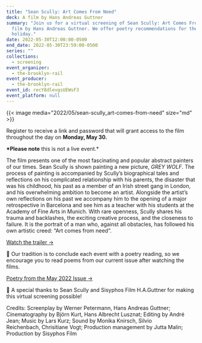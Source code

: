 ```yaml
---
title: "Sean Scully: Art Comes From Need"
deck: A film by Hans Andreas Guttner
summary: "Join us for a virtual screening of Sean Scully: Art Comes From Need, a
  film by Hans Andreas Guttner. We offer poetry recommendations for the
  holiday."
date: 2022-05-30T12:00:00-0500
end_date: 2022-05-30T23:59:00-0500
series: ""
collections:
  - screening
event_organizer:
  - the-brooklyn-rail
event_producer:
  - the-brooklyn-rail
event_id: recY8dlevgsUEWsF3
event_platform: null
---
```

{{< image media="2022/05/sean-scully_art-comes-from-need" size="md" >}}

Register to receive a link and password that will grant access to the film throughout the day on **Monday, May 30.**

**\*Please note** this is not a live event.*

The film presents one of the most fascinating and popular abstract painters of our times. Sean Scully is shown painting a new picture, *GREY WOLF*. The process of painting is accompanied by Scully’s biographical tales and reflections on his complicated relationship with his parents, the disaster that was his childhood, his past as a member of an Irish street gang in London, and his overwhelming ambition to become an artist. Alongside the artist’s own reflections on his past we accompany him to the opening of a major retrospective in Barcelona and see him as a teacher with his students at the Academy of Fine Arts in Munich. With rare openness, Scully shares his trauma and backlashes, the exciting creative process, and the closeness to failure. It is the portrait of a man who, against all obstacles, has followed his own artistic creed: “Art comes from need”.

[Watch the trailer →](https://www.youtube.com/watch?v=DU370JPtQbI)

📖 Our tradition is to conclude each event with a poetry reading, so we encourage you to read poems from our current issue after watching the films.

[Poetry from the May 2022 Issue →](https://brooklynrail.org/2022/5/poetry)

🙏 A special thanks to Sean Scully and Sisyphos Film H.A.Guttner for making this virtual screening possible!

Credits: Screenplay by Werner Petermann, Hans Andreas Guttner; Cinematography by Björn Kurt, Hans Albrecht Lusznat; Editing by André Jean; Music by Lars Kurz; Sound by Monika Knirsch, Silvio Reichenbach, Chrisitiane Vogt; Production management by Jutta Malin; Production by Sisyphos Film